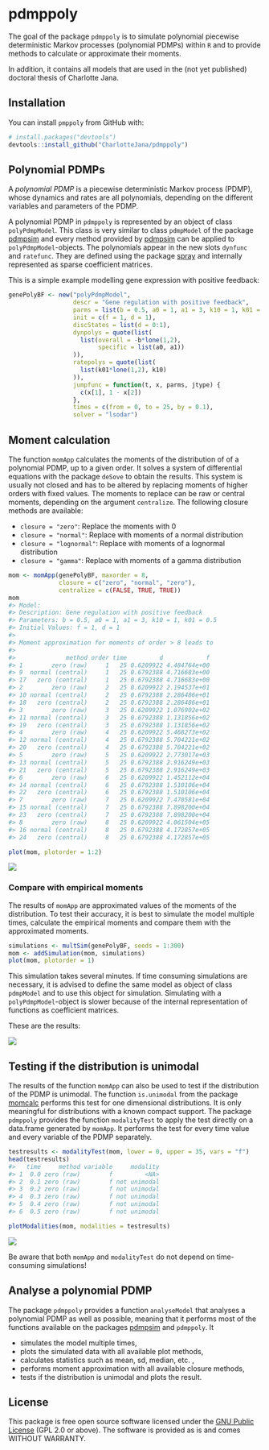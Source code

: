 
<!-- README.md is generated from README.Rmd. Please edit that file -->

# pdmppoly

The goal of the package `pdmppoly` is to simulate polynomial piecewise
deterministic Markov processes (polynomial PDMPs) within `R` and to
provide methods to calculate or approximate their moments.

In addition, it contains all models that are used in the (not yet
published) doctoral thesis of Charlotte Jana.

## Installation

You can install `pmppoly` from GitHub with:

``` r
# install.packages("devtools")
devtools::install_github("CharlotteJana/pdmppoly")
```

## Polynomial PDMPs

A *polynomial PDMP* is a piecewise deterministic Markov process (PDMP),
whose dynamics and rates are all polynomials, depending on the different
variables and parameters of the PDMP.

A polynomial PDMP in `pdmppoly` is represented by an object of class
`polyPdmpModel`. This class is very similar to class `pdmpModel` of the
package [pdmpsim](https://github.com/CharlotteJana/pdmpsim) and every
method provided by [pdmpsim](https://github.com/CharlotteJana/pdmpsim)
can be applied to `polyPdmpModel`-objects. The polynomials appear in the
new slots `dynfunc` and `ratefunc`. They are defined using the package
[spray](https://github.com/RobinHankin/spray.git) and internally
represented as sparse coefficient matrices.

This is a simple example modelling gene expression with positive
feedback:

``` r
genePolyBF <- new("polyPdmpModel",
                  descr = "Gene regulation with positive feedback",
                  parms = list(b = 0.5, a0 = 1, a1 = 3, k10 = 1, k01 = 0.5), 
                  init = c(f = 1, d = 1), 
                  discStates = list(d = 0:1),
                  dynpolys = quote(list(
                    list(overall = -b*lone(1,2),
                         specific = list(a0, a1))
                  )),
                  ratepolys = quote(list(  
                    list(k01*lone(1,2), k10)
                  )),
                  jumpfunc = function(t, x, parms, jtype) {
                    c(x[1], 1 - x[2])
                  }, 
                  times = c(from = 0, to = 25, by = 0.1), 
                  solver = "lsodar")
```

## Moment calculation

The function `momApp` calculates the moments of the distribution of of a
polynomial PDMP, up to a given order. It solves a system of differential
equations with the package `deSove` to obtain the results. This system
is usually not closed and has to be altered by replacing moments of
higher orders with fixed values. The moments to replace can be raw or
central moments, depending on the argument `centralize`. The following
closure methods are available:

  - `closure = "zero"`: Replace the moments with 0
  - `closure = "normal"`: Replace with moments of a normal distribution
  - `closure = "lognormal"`: Replace with moments of a lognormal
    distribution
  - `closure = "gamma"`: Replace with moments of a gamma distribution

<!-- end list -->

``` r
mom <- momApp(genePolyBF, maxorder = 8,
              closure = c("zero", "normal", "zero"), 
              centralize = c(FALSE, TRUE, TRUE))
mom
#> Model: 
#> Description: Gene regulation with positive feedback
#> Parameters: b = 0.5, a0 = 1, a1 = 3, k10 = 1, k01 = 0.5
#> Initial Values: f = 1, d = 1
#> 
#> Moment approximation for moments of order > 8 leads to 
#> 
#>              method order time         d            f
#> 1        zero (raw)     1   25 0.6209922 4.484764e+00
#> 9  normal (central)     1   25 0.6792388 4.716683e+00
#> 17   zero (central)     1   25 0.6792388 4.716683e+00
#> 2        zero (raw)     2   25 0.6209922 2.194537e+01
#> 10 normal (central)     2   25 0.6792388 2.286486e+01
#> 18   zero (central)     2   25 0.6792388 2.286486e+01
#> 3        zero (raw)     3   25 0.6209922 1.076902e+02
#> 11 normal (central)     3   25 0.6792388 1.131856e+02
#> 19   zero (central)     3   25 0.6792388 1.131856e+02
#> 4        zero (raw)     4   25 0.6209922 5.468273e+02
#> 12 normal (central)     4   25 0.6792388 5.704221e+02
#> 20   zero (central)     4   25 0.6792388 5.704221e+02
#> 5        zero (raw)     5   25 0.6209922 2.773017e+03
#> 13 normal (central)     5   25 0.6792388 2.916249e+03
#> 21   zero (central)     5   25 0.6792388 2.916249e+03
#> 6        zero (raw)     6   25 0.6209922 1.452112e+04
#> 14 normal (central)     6   25 0.6792388 1.510106e+04
#> 22   zero (central)     6   25 0.6792388 1.510106e+04
#> 7        zero (raw)     7   25 0.6209922 7.470581e+04
#> 15 normal (central)     7   25 0.6792388 7.898200e+04
#> 23   zero (central)     7   25 0.6792388 7.898200e+04
#> 8        zero (raw)     8   25 0.6209922 4.061504e+05
#> 16 normal (central)     8   25 0.6792388 4.172857e+05
#> 24   zero (central)     8   25 0.6792388 4.172857e+05
```

``` r
plot(mom, plotorder = 1:2)
```

![](man/figures/README-unnamed-chunk-5-1.png)<!-- -->

### Compare with empirical moments

The results of `momApp` are approximated values of the moments of the
distribution. To test their accuracy, it is best to simulate the model
multiple times, calculate the empirical moments and compare them with
the approximated moments.

``` r
simulations <- multSim(genePolyBF, seeds = 1:300)
mom <- addSimulation(mom, simulations)
plot(mom, plotorder = 1)
```

This simulation takes several minutes. If time consuming simulations are
necessary, it is advised to define the same model as object of class
`pdmpModel` and to use this object for simulation. Simulating with a
`polyPdmpModel`-object is slower because of the internal representation
of functions as coefficient matrices.

These are the
results:

![](https://raw.githubusercontent.com/CharlotteJana/pdmppoly/master/man/figures/compareMoments.png)

## Testing if the distribution is unimodal

The results of the function `momApp` can also be used to test if the
distribution of the PDMP is unimodal. The function `is.unimodal` from
the package [momcalc](https://github.com/CharlotteJana/momcalc) performs
this test for one dimensional distributions. It is only meaningful for
distributions with a known compact support. The package `pdmppoly`
provides the function `modalityTest` to apply the test directly on a
data.frame generated by `momApp`. It performs the test for every time
value and every variable of the PDMP separately.

``` r
testresults <- modalityTest(mom, lower = 0, upper = 35, vars = "f")
head(testresults)
#>   time     method variable     modality
#> 1  0.0 zero (raw)        f         <NA>
#> 2  0.1 zero (raw)        f not unimodal
#> 3  0.2 zero (raw)        f not unimodal
#> 4  0.3 zero (raw)        f not unimodal
#> 5  0.4 zero (raw)        f not unimodal
#> 6  0.5 zero (raw)        f not unimodal
```

``` r
plotModalities(mom, modalities = testresults)
```

![](man/figures/README-unnamed-chunk-8-1.png)<!-- -->

Be aware that both `momApp` and `modalityTest` do not depend on
time-consuming simulations\!

## Analyse a polynomial PDMP

The package `pdmppoly` provides a function `analyseModel` that analyses
a polynomial PDMP as well as possible, meaning that it performs most of
the functions available on the packages
[pdmpsim](https://github.com/CharlotteJana/pdmpsim) and `pdmppoly`. It

  - simulates the model multiple times,
  - plots the simulated data with all available plot methods,
  - calculates statistics such as mean, sd, median, etc. ,
  - performs moment approximation with all available closure methods,
  - tests if the distribution is unimodal and plots the result.

## License

This package is free open source software licensed under the [GNU Public
License](https://www.gnu.org/licenses/#GPL) (GPL 2.0 or above). The
software is provided as is and comes WITHOUT WARRANTY.
